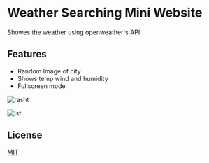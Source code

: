 # Weather Searching Mini Website

Showes the weather using openweather's API


## Features

- Random Image of city
- Shows temp wind and humidity
- Fullscreen mode

![rasht](https://dev-to-uploads.s3.amazonaws.com/uploads/articles/xk5z6pzsxq3ese9zg8op.jpg)

![isf](https://dev-to-uploads.s3.amazonaws.com/uploads/articles/sixejg2ovpye9p3q9fe7.jpg)

## License

[MIT](https://choosealicense.com/licenses/mit/)

